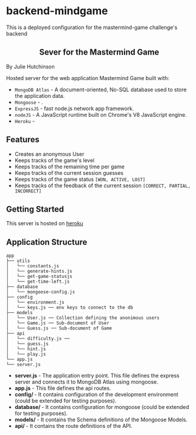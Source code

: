 # backend-mindgame
This is a deployed configuration for the mastermind-game challenge's backend

<h2 align="center">
Sever for the Mastermind Game
</h2>
<p align="left">
By Julie Hutchinson
</p>

Hosted server for the web application Mastermind Game built with:

- `MongoDB Atlas` - A document-oriented, No-SQL database used to store the application data.
- `Mongoose` - .
- `ExpressJS` - fast node.js network app framework.
- `nodeJS` - A JavaScript runtime built on Chrome's V8 JavaScript engine.
- `Heroku` -

## Features
- Creates an anonymous User
- Keeps tracks of the game's level
- Keeps tracks of the remaining time per game
- Keeps tracks of the current session guesses
- Keeps tracks of the game status `[WON, ACTIVE, LOST]`
- Keeps tracks of the feedback of the current session `[CORRECT, PARTIAL, INCORRECT]`

## Getting Started

This server is hosted on [heroku](https://jshutchinson-mastermind-game.herokuapp.com/)

## Application Structure

```
app
├── utils
│   └── constants.js
│   └── generate-hints.js
│   └── get-game-statusjs
│   └── get-time-left.js
├── database
│   └── mongoose-config.js
├── config
│   └── environment.js
│   └── keys.js ── env keys to connect to the db
├── models
│   └── User.js ── Collection defining the anonimous users
│   └── Game.js ── Sub-document of User
│   └── Guess.js ── Sub-document of Game
├── api
│   └── difficulty.js ──
│   └── guess.js
│   └── hint.js
│   └── play.js
└── app.js
└── server.js
```

- <b>server.js</b> - The application entry point. This file defines the express server and connects it to MongoDB Atlas using mongoose.
- <b>app.js</b> - This file defines the api routes.
- <b>config/ </b> - It contains configuration of the development environment (could be extended for testing purposes).
- <b>database/ </b> - It contains configuration for mongoose (could be extended for testing purposes).
- <b>models/</b> - It contains the Schema definitions of the Mongoose Models.
- <b>api/ </b> - It contains the route definitions of the API.

